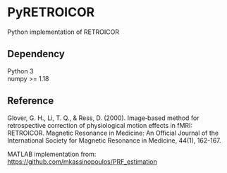 # PyRETROICOR
Python implementation of RETROICOR

## Dependency
Python 3  
numpy >= 1.18

## Reference
Glover, G. H., Li, T. Q., & Ress, D. (2000). Image‐based method for retrospective correction of physiological motion effects in fMRI: RETROICOR. Magnetic Resonance in Medicine: An Official Journal of the International Society for Magnetic Resonance in Medicine, 44(1), 162-167.

MATLAB implementation from: https://github.com/mkassinopoulos/PRF_estimation
